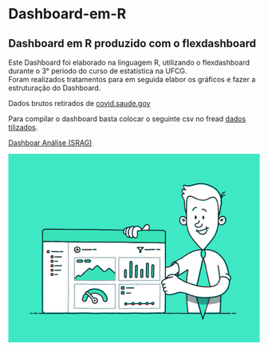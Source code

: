 # Dashboard-em-R
## Dashboard em R produzido com o flexdashboard

Este Dashboard foi elaborado na linguagem R, utilizando o flexdashboard durante o 3° periodo do curso de estatística na UFCG.  
Foram realizados tratamentos para em seguida elabor os gráficos e fazer a estruturação do Dashboard.

Dados brutos retirados de [covid.saude.gov](https://covid.saude.gov.br)  

Para compilar o dashboard basta colocar o seguinte csv no fread [dados tilizados](https://s3.sa-east-1.amazonaws.com/ckan.saude.gov.br/SRAG/2021/INFLUD21-15-03-2022.csv).

[Dashboar Análise (SRAG)](https://5vuj2s-ronaldo-silva.shinyapps.io/app_flesh_dashboard/)  

![](https://github.com/ronaldocosta1/Dashboard-em-R/blob/main/giphy.gif)






